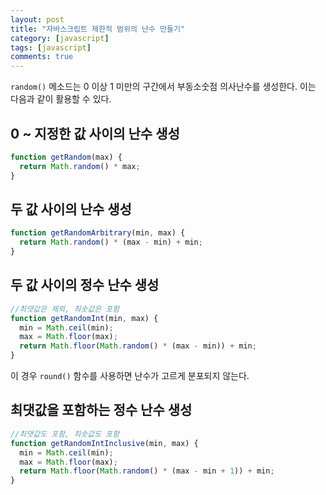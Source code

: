 ```yaml
---
layout: post
title: "자바스크립트 제한적 범위의 난수 만들기"
category: [javascript]
tags: [javascript]
comments: true
---
```


`random()` 메소드는 0 이상 1 미만의 구간에서 부동소숫점 의사난수를 생성한다. 이는 다음과 같이 활용할 수 있다.

## 0 ~ 지정한 값 사이의 난수 생성

```javascript
function getRandom(max) {
  return Math.random() * max;
}
```

## 두 값 사이의 난수 생성

```javascript
function getRandomArbitrary(min, max) {
  return Math.random() * (max - min) + min;
}
```

## 두 값 사이의 정수 난수 생성

```javascript
//최댓값은 제외, 최솟값은 포함
function getRandomInt(min, max) {
  min = Math.ceil(min);
  max = Math.floor(max);
  return Math.floor(Math.random() * (max - min)) + min;
}
```

이 경우 `round()` 함수를 사용하면 난수가 고르게 분포되지 않는다.

## 최댓값을 포함하는 정수 난수 생성

```javascript
//최댓값도 포함, 최솟값도 포함
function getRandomIntInclusive(min, max) {
  min = Math.ceil(min);
  max = Math.floor(max);
  return Math.floor(Math.random() * (max - min + 1)) + min;
}
```
